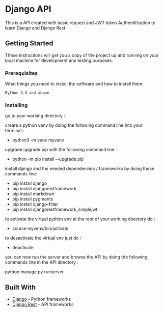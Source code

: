 # Django API

This is a API created with basic request and JWT token Authentification to learn Django and Django Rest

## Getting Started

These instructions will get you a copy of the project up and running on your local machine for development and testing purposes.

### Prerequisites

What things you need to install the software and how to install them

```
Python 3.5 and above
```

### Installing

go to your working directory :

create a python venv by doing the following command line into your terminal :

- python3 -m venv myvenv

upgrade upgrade pip with the following command line :

- python -m pip install --upgrade pip

install django and the needed dependencies / frameworks by doing these commands line:

- pip install django
- pip install djangorestframework
- pip install markdown
- pip install pygments
- pip install django-filter
- pip install djangorestframework_simplejwt

to activate the virtual python env at the root of your working directory do :

- source myvenv/bin/activate

to desactivate the virtual env just do :

- deactivate

you can now run the server and browse the API by doing the following commands line in the API directory :

python manage.py runserver

## Built With

* [Django](https://www.djangoproject.com) - Python frameworks
* [Django Rest](https://www.django-rest-framework.org) - API frameworks
